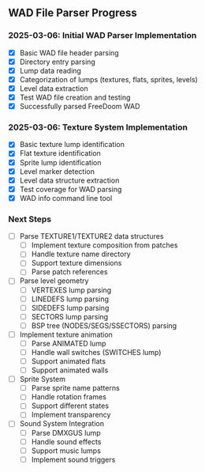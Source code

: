 ## WAD File Parser Progress

### 2025-03-06: Initial WAD Parser Implementation
- [x] Basic WAD file header parsing
- [x] Directory entry parsing
- [x] Lump data reading
- [x] Categorization of lumps (textures, flats, sprites, levels)
- [x] Level data extraction
- [x] Test WAD file creation and testing
- [x] Successfully parsed FreeDoom WAD

### 2025-03-06: Texture System Implementation
- [x] Basic texture lump identification
- [x] Flat texture identification
- [x] Sprite lump identification
- [x] Level marker detection
- [x] Level data structure extraction
- [x] Test coverage for WAD parsing
- [x] WAD info command line tool

### Next Steps
- [ ] Parse TEXTURE1/TEXTURE2 data structures
  - [ ] Implement texture composition from patches
  - [ ] Handle texture name directory
  - [ ] Support texture dimensions
  - [ ] Parse patch references
  
- [ ] Parse level geometry
  - [ ] VERTEXES lump parsing
  - [ ] LINEDEFS lump parsing
  - [ ] SIDEDEFS lump parsing
  - [ ] SECTORS lump parsing
  - [ ] BSP tree (NODES/SEGS/SSECTORS) parsing
  
- [ ] Implement texture animation
  - [ ] Parse ANIMATED lump
  - [ ] Handle wall switches (SWITCHES lump)
  - [ ] Support animated flats
  - [ ] Support animated walls

- [ ] Sprite System
  - [ ] Parse sprite name patterns
  - [ ] Handle rotation frames
  - [ ] Support different states
  - [ ] Implement transparency

- [ ] Sound System Integration
  - [ ] Parse DMXGUS lump
  - [ ] Handle sound effects
  - [ ] Support music lumps
  - [ ] Implement sound triggers 
